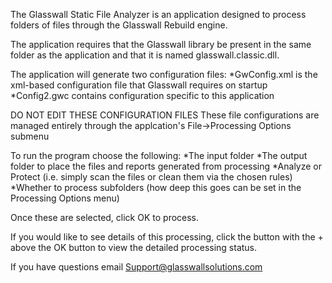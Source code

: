 The Glasswall Static File Analyzer is an application designed to process folders of files through the Glasswall Rebuild engine.

The application requires that the Glasswall library be present in the same folder as the application and that it is named glasswall.classic.dll.

The application will generate two configuration files:
*GwConfig.xml is the xml-based configuration file that Glasswall requires on startup
*Config2.gwc contains configuration specific to this application

DO NOT EDIT THESE CONFIGURATION FILES
These file configurations are managed entirely through the applcation's File->Processing Options submenu

To run the program choose the following:
*The input folder
*The output folder to place the files and reports generated from processing
*Analyze or Protect (i.e. simply scan the files or clean them via the chosen rules)
*Whether to process subfolders (how deep this goes can be set in the Processing Options menu)

Once these are selected, click OK to process.

If you would like to see details of this processing, click the button with the + above the OK button to view the detailed processing status.

If you have questions email Support@glasswallsolutions.com